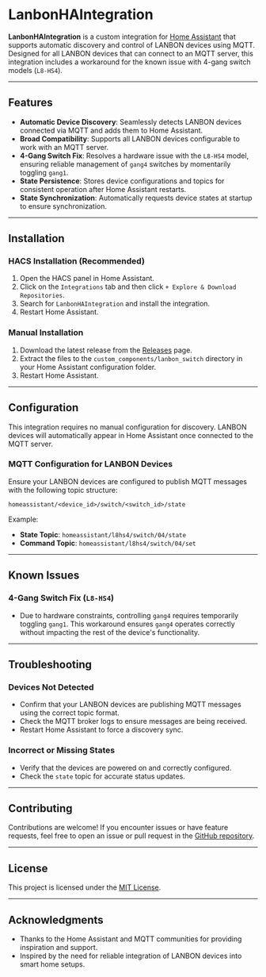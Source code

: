 # LanbonHAIntegration

**LanbonHAIntegration** is a custom integration for [Home Assistant](https://www.home-assistant.io/) that supports automatic discovery and control of LANBON devices using MQTT. Designed for all LANBON devices that can connect to an MQTT server, this integration includes a workaround for the known issue with 4-gang switch models (`L8-HS4`).

---

## Features

- **Automatic Device Discovery**: Seamlessly detects LANBON devices connected via MQTT and adds them to Home Assistant.
- **Broad Compatibility**: Supports all LANBON devices configurable to work with an MQTT server.
- **4-Gang Switch Fix**: Resolves a hardware issue with the `L8-HS4` model, ensuring reliable management of `gang4` switches by momentarily toggling `gang1`.
- **State Persistence**: Stores device configurations and topics for consistent operation after Home Assistant restarts.
- **State Synchronization**: Automatically requests device states at startup to ensure synchronization.

---

## Installation

### HACS Installation (Recommended)
1. Open the HACS panel in Home Assistant.
2. Click on the `Integrations` tab and then click `+ Explore & Download Repositories`.
3. Search for `LanbonHAIntegration` and install the integration.
4. Restart Home Assistant.

### Manual Installation
1. Download the latest release from the [Releases](https://github.com/your-username/LanbonHAIntegration/releases) page.
2. Extract the files to the `custom_components/lanbon_switch` directory in your Home Assistant configuration folder.
3. Restart Home Assistant.

---

## Configuration

This integration requires no manual configuration for discovery. LANBON devices will automatically appear in Home Assistant once connected to the MQTT server.

### MQTT Configuration for LANBON Devices
Ensure your LANBON devices are configured to publish MQTT messages with the following topic structure:

```
homeassistant/<device_id>/switch/<switch_id>/state
```

Example:
- **State Topic**: `homeassistant/l8hs4/switch/04/state`
- **Command Topic**: `homeassistant/l8hs4/switch/04/set`

---

## Known Issues

### 4-Gang Switch Fix (`L8-HS4`)
- Due to hardware constraints, controlling `gang4` requires temporarily toggling `gang1`. This workaround ensures `gang4` operates correctly without impacting the rest of the device's functionality.

---

## Troubleshooting

### Devices Not Detected
- Confirm that your LANBON devices are publishing MQTT messages using the correct topic format.
- Check the MQTT broker logs to ensure messages are being received.
- Restart Home Assistant to force a discovery sync.

### Incorrect or Missing States
- Verify that the devices are powered on and correctly configured.
- Check the `state` topic for accurate status updates.

---

## Contributing

Contributions are welcome! If you encounter issues or have feature requests, feel free to open an issue or pull request in the [GitHub repository](https://github.com/your-username/LanbonHAIntegration).

---

## License

This project is licensed under the [MIT License](LICENSE).

---

## Acknowledgments

- Thanks to the Home Assistant and MQTT communities for providing inspiration and support.
- Inspired by the need for reliable integration of LANBON devices into smart home setups.

